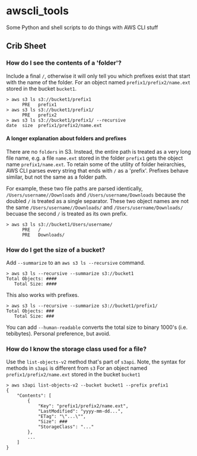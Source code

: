 # awscli_tools

Some Python and shell scripts to do things with AWS CLI stuff

## Crib Sheet

### How do I see the contents of a 'folder'?

Include a final `/`, otherwise it will only tell you which prefixes exist that start with the name of the folder.
For an object named `prefix1/prefix2/name.ext` stored in the bucket `bucket1`.
```
> aws s3 ls s3://bucket1/prefix1
      PRE   prefix1
> aws s3 ls s3://bucket1/prefix1/
      PRE   prefix2
> aws s3 ls s3://bucket1/prefix1/ --recursive
date  size  prefix1/prefix2/name.ext
```

#### A longer explanation about folders and prefixes
There are no `folders` in S3. Instead, the entire path is treated as a very long file name, e.g. a file `name.ext` stored in the folder `prefix1` gets the object name `prefix1/name.ext`.
To retain some of the utility of folder heirarchies, AWS CLI parses every string that ends with `/` as a 'prefix'.
Prefixes behave similar, but not the same as a folder path.

For example, these two file paths are parsed identically, `/Users/username//Downloads` and `/Users/username/Downloads` because the doubled `/` is treated as a single separator.
These two object names are not the same `/Users/username//Downloads/` and `/Users/username/Downloads/` becuase the second `/` is treated as its own prefix.

```
> aws s3 ls s3://bucket1/Users/username/
      PRE   /
      PRE   Downloads/
```

### How do I get the size of a bucket?

Add `--summarize` to an `aws s3 ls --recursive` command.
```
> aws s3 ls --recursive --summarize s3://bucket1
Total Objects: ####
   Total Size: ####
```

This also works with prefixes.
```
> aws s3 ls --recursive --summarize s3://bucket1/prefix1/
Total Objects: ###
   Total Size: ###
```

You can add `--human-readable` converts the total size to binary 1000's (i.e. tebibytes).
Personal preference, but avoid.

### How do I know the storage class used for a file?

Use the `list-objects-v2` method that's part of `s3api`.
Note, the syntax for methods in `s3api` is different from `s3`
For an object named `prefix1/prefix2/name.ext` stored in the bucket `bucket1`

```
> aws s3api list-objects-v2 --bucket bucket1 --prefix prefix1 
{
    "Contents": [
        {
            "Key": "prefix1/prefix2/name.ext",
            "LastModified": "yyyy-mm-dd...",
            "ETag": "\"...\"",
            "Size": ###
            "StorageClass": "..."
        },
        ...
    ]
}
```

